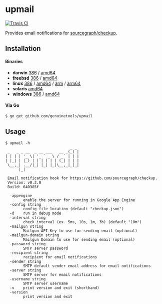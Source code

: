 # upmail

[![Travis CI](https://travis-ci.org/genuinetools/upmail.svg?branch=master)](https://travis-ci.org/genuinetools/upmail)

Provides email notifications for [sourcegraph/checkup](https://github.com/sourcegraph/checkup).

## Installation

#### Binaries

- **darwin** [386](https://github.com/genuinetools/upmail/releases/download/v0.3.0/upmail-darwin-386) / [amd64](https://github.com/genuinetools/upmail/releases/download/v0.3.0/upmail-darwin-amd64)
- **freebsd** [386](https://github.com/genuinetools/upmail/releases/download/v0.3.0/upmail-freebsd-386) / [amd64](https://github.com/genuinetools/upmail/releases/download/v0.3.0/upmail-freebsd-amd64)
- **linux** [386](https://github.com/genuinetools/upmail/releases/download/v0.3.0/upmail-linux-386) / [amd64](https://github.com/genuinetools/upmail/releases/download/v0.3.0/upmail-linux-amd64) / [arm](https://github.com/genuinetools/upmail/releases/download/v0.3.0/upmail-linux-arm) / [arm64](https://github.com/genuinetools/upmail/releases/download/v0.3.0/upmail-linux-arm64)
- **solaris** [amd64](https://github.com/genuinetools/upmail/releases/download/v0.3.0/upmail-solaris-amd64)
- **windows** [386](https://github.com/genuinetools/upmail/releases/download/v0.3.0/upmail-windows-386) / [amd64](https://github.com/genuinetools/upmail/releases/download/v0.3.0/upmail-windows-amd64)

#### Via Go

```bash
$ go get github.com/genuinetools/upmail
```

## Usage

```console
$ upmail -h
                             _ _
 _   _ _ __  _ __ ___   __ _(_) |
| | | | '_ \| '_ ` _ \ / _` | | |
| |_| | |_) | | | | | | (_| | | |
 \__,_| .__/|_| |_| |_|\__,_|_|_|
      |_|

 Email notification hook for https://github.com/sourcegraph/checkup.
 Version: v0.3.0
 Build: 640385f

  -appengine
        enable the server for running in Google App Engine
  -config string
        config file location (default "checkup.json")
  -d    run in debug mode
  -interval string
        check interval (ex. 5ms, 10s, 1m, 3h) (default "10m")
  -mailgun string
        Mailgun API Key to use for sending email (optional)
  -mailgun-domain string
        Mailgun Domain to use for sending email (optional)
  -password string
        SMTP server password
  -recipient string
        recipient for email notifications
  -sender string
        SMTP default sender email address for email notifications
  -server string
        SMTP server for email notifications
  -username string
        SMTP server username
  -v    print version and exit (shorthand)
  -version
        print version and exit
```
